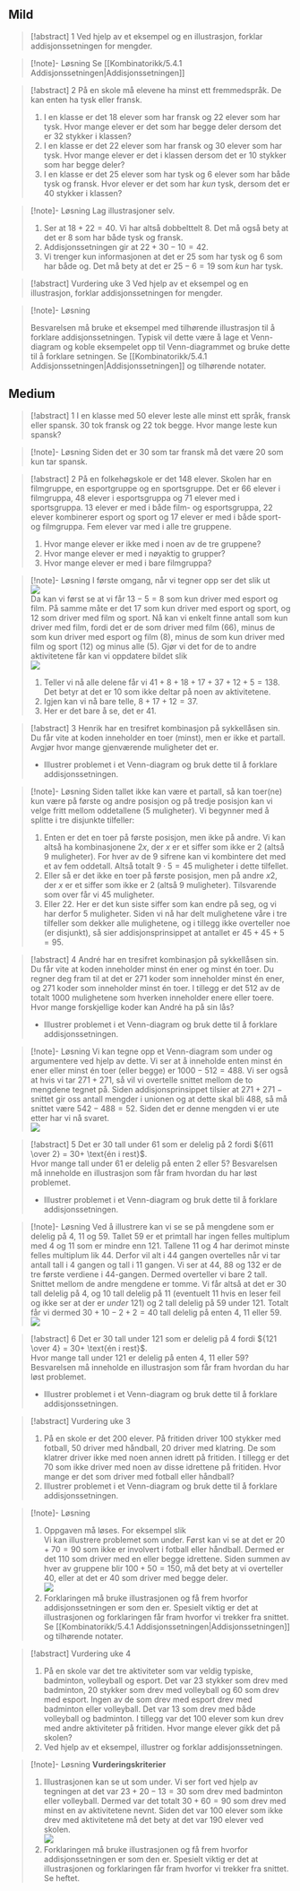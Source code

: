 
## Mild

> [!abstract] 1
> Ved hjelp av et eksempel og en illustrasjon, forklar addisjonssetningen for mengder. 
> 

> [!note]- Løsning 
> Se [[Kombinatorikk/5.4.1 Addisjonssetningen|Addisjonssetningen]]

> [!abstract] 2
> På en skole må elevene ha minst ett fremmedspråk. De kan enten ha tysk eller fransk. 
> 1. I en klasse er det 18 elever som har fransk og 22 elever som har tysk. Hvor mange elever er det som har begge deler dersom det er 32 stykker i klassen?
> 2. I en klasse er det 22 elever som har fransk og 30 elever som har tysk. Hvor mange elever er det i klassen dersom det er 10 stykker som har begge deler?
> 3. I en klasse er det 25 elever som har tysk og 6 elever som har både tysk og fransk. Hvor elever er det som har *kun* tysk, dersom det er 40 stykker i klassen?

> [!note]- Løsning 
> Lag illustrasjoner selv.
> 1. Ser at $18+22= 40$. Vi har altså dobbelttelt $8$. Det må også bety at det er $8$ som har både tysk og fransk.
> 2. Addisjonssetningen gir at $22+30-10 = 42$.
> 3. Vi trenger kun informasjonen at det er 25 som har tysk og 6 som har både og. Det må bety at det er $25-6=19$ som *kun* har tysk. 

> [!abstract] Vurdering uke 3
> Ved hjelp av et eksempel og en illustrasjon, forklar addisjonssetningen for mengder.


> [!note]- Løsning 
> 
> Besvarelsen må bruke et eksempel med tilhørende illustrasjon til å forklare addisjonssetningen. Typisk vil dette være å lage et Venn-diagram og koble eksempelet opp til Venn-diagrammet og bruke dette til å forklare setningen. Se [[Kombinatorikk/5.4.1 Addisjonssetningen|Addisjonssetningen]] og tilhørende notater.
## Medium

> [!abstract] 1
>  I en klasse med 50 elever leste alle minst ett språk, fransk eller spansk. 30 tok fransk og 22 tok begge. Hvor mange leste kun spansk? 

> [!note]- Løsning 
> Siden det er 30 som tar fransk må det være 20 som kun tar spansk.

> [!abstract] 2
> På en folkehøgskole er det 148 elever. Skolen har en filmgruppe, en esportgruppe og en sportsgruppe. Det er 66 elever i filmgruppa, 48 elever i esportsgruppa og 71 elever med i sportsgruppa. 13 elever er med i både film- og esportsgruppa, 22 elever kombinerer esport og sport og 17 elever er med i både sport- og filmgruppa. Fem elever var med i alle tre gruppene.
> 1. Hvor mange elever er ikke med i noen av de tre gruppene?
> 2. Hvor mange elever er med i nøyaktig to grupper?
> 3. Hvor mange elever er med i bare filmgruppa?

> [!note]- Løsning 
> I første omgang, når vi tegner opp ser det slik ut <br>![](https://raw.githubusercontent.com/Andremartiny/MA-173/4bab8e247991c059d6b8f2c9e09632f68b22f4cf/img/sannsyn/komsan.drawio.svg)<br>Da kan vi først se at vi får $13-5 = 8$ som kun driver med esport og film. På samme måte er det $17$ som kun driver med esport og sport, og $12$ som driver med film og sport. Nå kan vi enkelt finne antall som kun driver med film, fordi det er de som driver med film (66), minus de som kun driver med esport og film (8), minus de som kun driver med film og sport (12) og minus alle (5). Gjør vi det for de to andre aktivitetene får kan vi oppdatere bildet slik <br>![](https://raw.githubusercontent.com/Andremartiny/MA-173/89b4f1ec327799eb2d34785da491693a83dff0d3/img/sannsyn/komsan2.drawio.svg)<br>
> 1. Teller vi nå alle delene får vi $41+8+18+17+37+12+5 = 138$. Det betyr at det er 10 som ikke deltar på noen av aktivitetene.
> 2. Igjen kan vi nå bare telle, $8+17+12 = 37$.
> 3. Her er det bare å se, det er 41.

> [!abstract] 3
> Henrik har en tresifret kombinasjon på sykkellåsen sin. Du får vite at koden inneholder en toer (minst), men er ikke et partall. Avgjør hvor mange gjenværende muligheter det er.
> - Illustrer problemet i et Venn-diagram og bruk dette til å forklare addisjonssetningen.  

> [!note]- Løsning 
> Siden tallet ikke kan være et partall, så kan toer(ne) kun være på første og andre posisjon og på tredje posisjon kan vi velge fritt mellom oddetallene (5 muligheter). Vi begynner med å splitte i tre disjunkte tilfeller:
>  1. Enten er det en toer på første posisjon, men ikke på andre. Vi kan altså ha kombinasjonene $2x$, der $x$ er et siffer som ikke er $2$ (altså 9 muligheter). For hver av de $9$ sifrene kan vi kombintere det med et av fem oddetall. Altså totalt $9\cdot 5 = 45$ muligheter i dette tilfellet.
>  2. Eller så er det ikke en toer på første posisjon, men på andre $x2$, der $x$ er et siffer som ikke er $2$ (altså 9 muligheter). Tilsvarende som over får vi $45$ muligheter.
>  3. Eller $22$. Her er det kun siste siffer som kan endre på seg, og vi har derfor 5 muligheter.
   Siden vi nå har delt mulighetene våre i tre tilfeller som dekker alle mulighetene, og i tillegg ikke overteller noe (er disjunkt), så sier addisjonsprinsippet at antallet er $45+45+5 = 95$.


> [!abstract] 4
> André har en tresifret kombinasjon på sykkellåsen sin. Du får vite at koden inneholder minst én ener og minst én toer. Du regner deg fram til at det er 271 koder som inneholder minst én ener, og 271 koder som inneholder minst én toer. I tillegg er det 512 av de totalt 1000 mulighetene som hverken inneholder enere eller toere. Hvor mange forskjellige koder kan André ha på sin lås?
> - Illustrer problemet i et Venn-diagram og bruk dette til å forklare addisjonssetningen.  


> [!note]- Løsning 
> Vi kan tegne opp et Venn-diagram som under og argumentere ved hjelp av dette. Vi ser at å inneholde enten minst én ener eller minst én toer (eller begge) er $1000-512 = 488$. Vi ser også at hvis vi tar $271+271$, så vil vi overtelle snittet mellom de to mengdene tegnet på. Siden addisjonsprinsippet tilsier at $271+271 - \text{ snittet }$ gir oss antall mengder i unionen og at dette skal bli $488$, så må snittet være $542-488 = 52$. Siden det er denne mengden vi er ute etter har vi nå svaret. <br>![](https://raw.githubusercontent.com/Andremartiny/MA-173/main/img/sannsyn/%C3%B8vingl%C3%A5ser.svg)

> [!abstract] 5
>  Det er $30$ tall under $61$ som er delelig på 2 fordi ${611 \over 2} = 30+ \text{én i rest}$. <br>Hvor mange tall under 61 er delelig på enten 2 eller 5? Besvarelsen må inneholde en illustrasjon som får fram hvordan du har løst problemet.
>  - Illustrer problemet i et Venn-diagram og bruk dette til å forklare addisjonssetningen.  

> [!note]- Løsning 
> Ved å illustrere kan vi se se på mengdene som er delelig på 4, 11 og 59. Tallet $59$ er et primtall har ingen felles multiplum med $4$ og $11$ som er mindre enn $121$. Tallene $11$ og $4$ har derimot minste felles multiplum lik $44$. Derfor vil alt i 44 gangen overtelles når vi tar antall tall i 4 gangen og tall i 11 gangen. Vi ser at $44$, $88$ og $132$ er de tre første verdiene i 44-gangen. Dermed overteller vi bare 2 tall. Snittet mellom de andre mengdene er tomme. Vi får altså at det er $30$ tall delelig på 4, og 10 tall delelig på 11 (eventuelt 11 hvis en leser feil og ikke ser at der er *under* 121) og 2 tall delelig på 59 under 121. Totalt får vi dermed $30+10-2+2 = 40$ tall delelig på enten 4, 11 eller 59. <br>![](https://raw.githubusercontent.com/Andremartiny/MA-173/c1f00b3259d9c7cb4ea12663032f23ea7c68da8b/img/sannsyn/sannsyn123.drawio.svg)



> [!abstract] 6
> Det er $30$ tall under $121$ som er delelig på 4 fordi ${121 \over 4} = 30+ \text{én i rest}$. <br>Hvor mange tall under 121 er delelig på enten 4, 11 eller 59? Besvarelsen må inneholde en illustrasjon som får fram hvordan du har løst problemet.
> - Illustrer problemet i et Venn-diagram og bruk dette til å forklare addisjonssetningen.  


> [!abstract] Vurdering uke 3
> 1. På en skole er det 200 elever. På fritiden driver 100 stykker med fotball, 50 driver med håndball, 20 driver med klatring. De som klatrer driver ikke med noen annen idrett på fritiden. I tillegg er det 70 som ikke driver med noen av disse idrettene på fritiden. Hvor mange er det som driver med fotball eller håndball?
> 2. Illustrer problemet i et Venn-diagram og bruk dette til å forklare addisjonssetningen.


> [!note]- Løsning 
> 1. Oppgaven må løses. For eksempel slik <br>Vi kan illustrere problemet som under. Først kan vi se at det er $20+70=90$ som ikke er involvert i fotball eller håndball. Dermed er det $110$ som driver med en eller begge idrettene. Siden summen av hver av gruppene blir $100+50 = 150$, må det bety at vi overteller 40, eller at det er $40$ som driver med begge deler. <br>![](https://raw.githubusercontent.com/Andremartiny/MA-173/d4c64e084e3d4cc1d8e73e242d9ca5b7fadbb7c8/img/sannsyn/sannsynv2add.drawio.svg)
> 2. Forklaringen må bruke illustrasjonen og få frem hvorfor addisjonssetningen er som den er. Spesielt viktig er det at illustrasjonen og forklaringen får fram hvorfor vi trekker fra snittet. Se [[Kombinatorikk/5.4.1 Addisjonssetningen|Addisjonssetningen]] og tilhørende notater. 



> [!abstract] Vurdering uke 4
> 1. På en skole var det tre aktiviteter som var veldig typiske, badminton, volleyball og esport. Det var 23 stykker som drev med badminton, 20 stykker som drev med volleyball og 60 som drev med esport. Ingen av de som drev med esport drev med badminton eller volleyball. Det var 13 som drev med både volleyball og badminton. I tillegg var det 100 elever som kun drev med andre aktiviteter på fritiden. Hvor mange elever gikk det på skolen?
> 2. Ved hjelp av et eksempel, illustrer og forklar addisjonssetningen.

> [!note]- Løsning 
> **Vurderingskriterier**
> 1. Illustrasjonen kan se ut som under. Vi ser fort ved hjelp av tegningen at det var $23+20-13 = 30$ som drev med badminton eller volleyball. Dermed var det totalt $30+60 = 90$ som drev med minst en av aktivitetene nevnt. Siden det var 100 elever som ikke drev med aktivitetene må det bety at det var $190$ elever ved skolen. <br>![](https://raw.githubusercontent.com/Andremartiny/MA-173/77a32a1c2842308fea496c4816fd3cee6821323d/img/sannsyn/sannsynv5add.drawio.svg)
> 2. Forklaringen må bruke illustrasjonen og få frem hvorfor addisjonssetningen er som den er. Spesielt viktig er det at illustrasjonen og forklaringen får fram hvorfor vi trekker fra snittet. Se heftet.